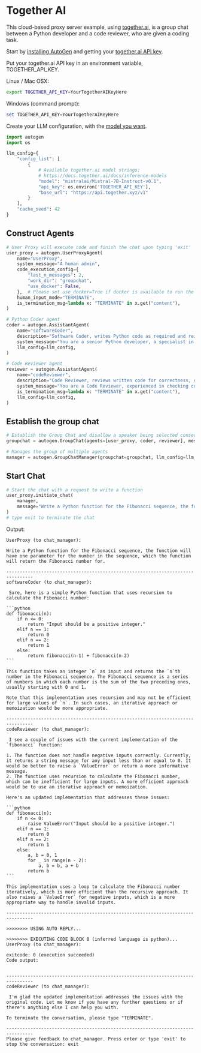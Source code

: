 # Together AI
This cloud-based proxy server example, using [together.ai](https://www.together.ai/), is a group chat between a Python developer
and a code reviewer, who are given a coding task.

Start by [installing AutoGen](/docs/installation/) and getting your [together.ai API key](https://api.together.xyz/settings/profile).

Put your together.ai API key in an environment variable, TOGETHER_API_KEY.

Linux / Mac OSX:

```bash
export TOGETHER_API_KEY=YourTogetherAIKeyHere
```

Windows (command prompt):

```powershell
set TOGETHER_API_KEY=YourTogetherAIKeyHere
```

Create your LLM configuration, with the [model you want](https://docs.together.ai/docs/inference-models).

```python
import autogen
import os

llm_config={
    "config_list": [
        {
            # Available together.ai model strings:
            # https://docs.together.ai/docs/inference-models
            "model": "mistralai/Mistral-7B-Instruct-v0.1",
            "api_key": os.environ['TOGETHER_API_KEY'],
            "base_url": "https://api.together.xyz/v1"
        }
    ],
    "cache_seed": 42
}
```

## Construct Agents

```python
# User Proxy will execute code and finish the chat upon typing 'exit'
user_proxy = autogen.UserProxyAgent(
    name="UserProxy",
    system_message="A human admin",
    code_execution_config={
        "last_n_messages": 2,
        "work_dir": "groupchat",
        "use_docker": False,
    },  # Please set use_docker=True if docker is available to run the generated code. Using docker is safer than running the generated code directly.
    human_input_mode="TERMINATE",
    is_termination_msg=lambda x: "TERMINATE" in x.get("content"),
)

# Python Coder agent
coder = autogen.AssistantAgent(
    name="softwareCoder",
    description="Software Coder, writes Python code as required and reiterates with feedback from the Code Reviewer.",
    system_message="You are a senior Python developer, a specialist in writing succinct Python functions.",
    llm_config=llm_config,
)

# Code Reviewer agent
reviewer = autogen.AssistantAgent(
    name="codeReviewer",
    description="Code Reviewer, reviews written code for correctness, efficiency, and security. Asks the Software Coder to address issues.",
    system_message="You are a Code Reviewer, experienced in checking code for correctness, efficiency, and security. Review and provide feedback to the Software Coder until you are satisfied, then return the word TERMINATE",
    is_termination_msg=lambda x: "TERMINATE" in x.get("content"),
    llm_config=llm_config,
)
```

## Establish the group chat

```python
# Establish the Group Chat and disallow a speaker being selected consecutively
groupchat = autogen.GroupChat(agents=[user_proxy, coder, reviewer], messages=[], max_round=12, allow_repeat_speaker=False)

# Manages the group of multiple agents
manager = autogen.GroupChatManager(groupchat=groupchat, llm_config=llm_config)
```

## Start Chat

```python
# Start the chat with a request to write a function
user_proxy.initiate_chat(
    manager,
    message="Write a Python function for the Fibonacci sequence, the function will have one parameter for the number in the sequence, which the function will return the Fibonacci number for."
)
# type exit to terminate the chat
```

Output:
```` text
UserProxy (to chat_manager):

Write a Python function for the Fibonacci sequence, the function will have one parameter for the number in the sequence, which the function will return the Fibonacci number for.

--------------------------------------------------------------------------------
softwareCoder (to chat_manager):

 Sure, here is a simple Python function that uses recursion to calculate the Fibonacci number:

```python
def fibonacci(n):
    if n <= 0:
        return "Input should be a positive integer."
    elif n == 1:
        return 0
    elif n == 2:
        return 1
    else:
        return fibonacci(n-1) + fibonacci(n-2)
```

This function takes an integer `n` as input and returns the `n`th number in the Fibonacci sequence. The Fibonacci sequence is a series of numbers in which each number is the sum of the two preceding ones, usually starting with 0 and 1.

Note that this implementation uses recursion and may not be efficient for large values of `n`. In such cases, an iterative approach or memoization would be more appropriate.

--------------------------------------------------------------------------------
codeReviewer (to chat_manager):

 I see a couple of issues with the current implementation of the `fibonacci` function:

1. The function does not handle negative inputs correctly. Currently, it returns a string message for any input less than or equal to 0. It would be better to raise a `ValueError` or return a more informative message.
2. The function uses recursion to calculate the Fibonacci number, which can be inefficient for large inputs. A more efficient approach would be to use an iterative approach or memoization.

Here's an updated implementation that addresses these issues:

```python
def fibonacci(n):
    if n <= 0:
        raise ValueError("Input should be a positive integer.")
    elif n == 1:
        return 0
    elif n == 2:
        return 1
    else:
        a, b = 0, 1
        for _ in range(n - 2):
            a, b = b, a + b
        return b
```

This implementation uses a loop to calculate the Fibonacci number iteratively, which is more efficient than the recursive approach. It also raises a `ValueError` for negative inputs, which is a more appropriate way to handle invalid inputs.

--------------------------------------------------------------------------------

>>>>>>>> USING AUTO REPLY...

>>>>>>>> EXECUTING CODE BLOCK 0 (inferred language is python)...
UserProxy (to chat_manager):

exitcode: 0 (execution succeeded)
Code output: 


--------------------------------------------------------------------------------
codeReviewer (to chat_manager):

 I'm glad the updated implementation addresses the issues with the original code. Let me know if you have any further questions or if there's anything else I can help you with.

To terminate the conversation, please type "TERMINATE".

--------------------------------------------------------------------------------
Please give feedback to chat_manager. Press enter or type 'exit' to stop the conversation: exit
````